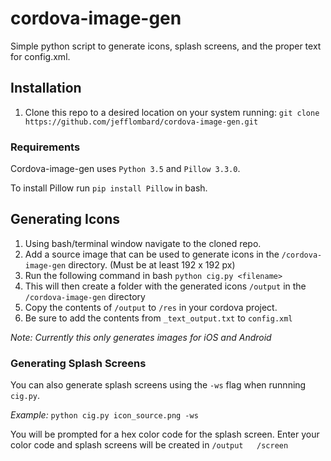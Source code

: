 # cordova-image-gen

Simple python script to generate icons, splash screens, and the proper text for config.xml.

## Installation

1. Clone this repo to a desired location on your system running:
	`git clone https://github.com/jefflombard/cordova-image-gen.git`

### Requirements

Cordova-image-gen uses `Python 3.5` and `Pillow 3.3.0`.

To install Pillow run `pip install Pillow` in bash.

## Generating Icons

1. Using bash/terminal window navigate to the cloned repo.
2. Add a source image that can be used to generate icons in the `/cordova-image-gen` directory. (Must be at least 192 x 192 px)
3. Run the following command in bash `python cig.py <filename>`
4. This will then create a folder with the generated icons `/output` in the `/cordova-image-gen` directory
5. Copy the contents of `/output` to `/res` in your cordova project.
6. Be sure to add the contents from `_text_output.txt` to `config.xml`

_Note: Currently this only generates images for iOS and Android_

### Generating Splash Screens

You can also generate splash screens using the `-ws` flag when runnning `cig.py`.

*Example:* `python cig.py icon_source.png -ws`

You will be prompted for a hex color code for the splash screen. Enter your color code and splash screens will be created in `/output	/screen`